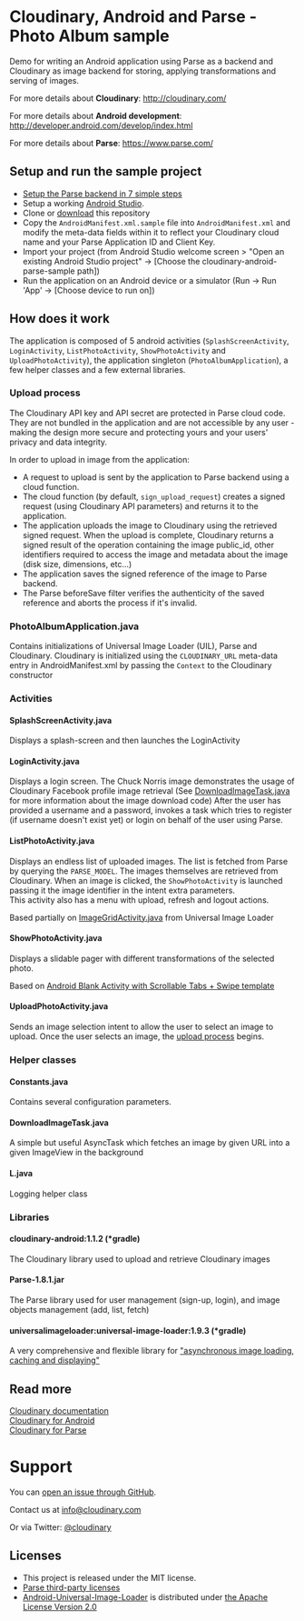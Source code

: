 Cloudinary, Android and Parse - Photo Album sample
==================================================

Demo for writing an Android application using Parse as a backend and Cloudinary as image backend for storing,
applying transformations and serving of images.

For more details about **Cloudinary**: http://cloudinary.com/

For more details about **Android development**: http://developer.android.com/develop/index.html

For more details about **Parse**: https://www.parse.com/


## Setup and run the sample project

* [Setup the Parse backend in 7 simple steps](https://github.com/cloudinary/cloudinary_parse#setup-the-sample-project)
* Setup a working [Android Studio](http://developer.android.com/sdk/index.html).
* Clone or [download](https://github.com/cloudinary/cloudinary-android-parse-sample/archive/master.zip) this repository
* Copy the `AndroidManifest.xml.sample` file into `AndroidManifest.xml` and modify the meta-data fields within it to reflect your Cloudinary cloud name and your Parse Application ID and Client Key.
* Import your project (from Android Studio welcome screen > "Open an existing Android Studio project" -> [Choose the cloudinary-android-parse-sample path])
* Run the application on an Android device or a simulator (Run -> Run 'App' -> [Choose device to run on])

## How does it work
The application is composed of 5 android activities (`SplashScreenActivity`, `LoginActivity`, `ListPhotoActivity`, `ShowPhotoActivity` and `UploadPhotoActivity`), the application singleton (`PhotoAlbumApplication`), a few helper classes and a few external libraries.

### Upload process
The Cloudinary API key and API secret are protected in Parse cloud code. They are not bundled in the application and are not accessible by any user - making the design more secure and protecting yours and your users' privacy and data integrity.

In order to upload in image from the application:

* A request to upload is sent by the application to Parse backend using a cloud function.
* The cloud function (by default, `sign_upload_request`) creates a signed request (using Cloudinary API parameters) and returns it to the application.
* The application uploads the image to Cloudinary using the retrieved signed request. When the upload is complete, Cloudinary returns a signed result of the operation containing the image public\_id, other identifiers required to access the image and metadata about the image (disk size, dimensions, etc...)
* The application saves the signed reference of the image to Parse backend.
* The Parse beforeSave filter verifies the authenticity of the saved reference and aborts the process if it's invalid.

### PhotoAlbumApplication.java
Contains initializations of Universal Image Loader (UIL), Parse and Cloudinary. Cloudinary is initialized using the `CLOUDINARY_URL` meta-data entry in AndroidManifest.xml by passing the `Context` to the Cloudinary constructor

### Activities
#### SplashScreenActivity.java
Displays a splash-screen and then launches the LoginActivity

#### LoginActivity.java
Displays a login screen. The Chuck Norris image demonstrates the usage of Cloudinary Facebook profile image retrieval (See [DownloadImageTask.java](#downloadimagetaskjava) for more information about the image download code)
After the user has provided a username and a password, invokes a task which tries to register (if username doesn't exist yet) or login on behalf of the user using Parse.

#### ListPhotoActivity.java
Displays an endless list of uploaded images. The list is fetched from Parse by querying the `PARSE_MODEL`. The images themselves are retrieved from Cloudinary.
When an image is clicked, the `ShowPhotoActivity` is launched passing it the image identifier in the intent extra parameters.  
This activity also has a menu with upload, refresh and logout actions.

Based partially on [ImageGridActivity.java](https://github.com/nostra13/Android-Universal-Image-Loader/blob/v1.9.2/sample/src/com/nostra13/example/universalimageloader/ImageGridActivity.java) from Universal Image Loader

#### ShowPhotoActivity.java
Displays a slidable pager with different transformations of the selected photo.

Based on [Android Blank Activity with Scrollable Tabs + Swipe template](http://developer.android.com/tools/projects/templates.html#blank-activity)

#### UploadPhotoActivity.java
Sends an image selection intent to allow the user to select an image to upload.
Once the user selects an image, the [upload process](#uploadprocess) begins.

### Helper classes
#### Constants.java
Contains several configuration parameters.

#### DownloadImageTask.java
A simple but useful AsyncTask which fetches an image by given URL into a given ImageView in the background

#### L.java
Logging helper class

### Libraries
#### cloudinary-android:1.1.2 (*gradle)
The Cloudinary library used to upload and retrieve Cloudinary images

#### Parse-1.8.1.jar
The Parse library used for user management (sign-up, login), and image objects management (add, list, fetch)

#### universalimageloader:universal-image-loader:1.9.3 (*gradle)
A very comprehensive and flexible library for ["asynchronous image loading, caching and displaying"](https://github.com/nostra13/Android-Universal-Image-Loader#-universal-image-loader-for-android)

## Read more

[Cloudinary documentation](http://cloudinary.com/documentation)  
[Cloudinary for Android](https://github.com/cloudinary/cloudinary_android)  
[Cloudinary for Parse](https://github.com/cloudinary/cloudinary_parse)

# Support

You can [open an issue through GitHub](https://github.com/cloudinary/cloudinary-android-parse-sample/issues).

Contact us at [info@cloudinary.com](mailto:info@cloudinary.com)

Or via Twitter: [@cloudinary](https://twitter.com/#!/cloudinary)

## Licenses

* This project is released under the MIT license.
* [Parse third-party licenses](https://github.com/cloudinary/cloudinary-android-parse-sample/blob/master/third_party_licenses.txt)
* [Android-Universal-Image-Loader](https://github.com/nostra13/Android-Universal-Image-Loader) is distributed under [the Apache License Version 2.0](https://github.com/nostra13/Android-Universal-Image-Loader/blob/master/LICENSE)
